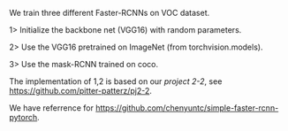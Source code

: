 We train three different Faster-RCNNs on VOC dataset.

1> Initialize the backbone net (VGG16) with random parameters.

2> Use the VGG16 pretrained on ImageNet (from torchvision.models).

3> Use the mask-RCNN trained on coco.

The implementation of 1,2 is based on our *project 2-2*, see https://github.com/pitter-patterz/pj2-2.

We have referrence for https://github.com/chenyuntc/simple-faster-rcnn-pytorch.


